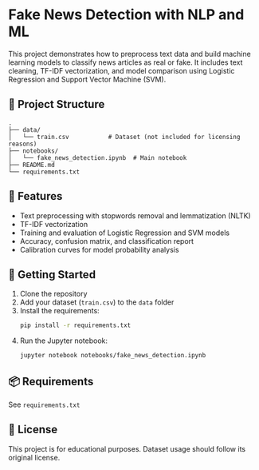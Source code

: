 # Fake News Detection with NLP and ML

This project demonstrates how to preprocess text data and build machine learning models to classify news articles as real or fake. It includes text cleaning, TF-IDF vectorization, and model comparison using Logistic Regression and Support Vector Machine (SVM).

## 📁 Project Structure

```
.
├── data/
│   └── train.csv           # Dataset (not included for licensing reasons)
├── notebooks/
│   └── fake_news_detection.ipynb  # Main notebook
├── README.md
└── requirements.txt
```

## 📌 Features

- Text preprocessing with stopwords removal and lemmatization (NLTK)
- TF-IDF vectorization
- Training and evaluation of Logistic Regression and SVM models
- Accuracy, confusion matrix, and classification report
- Calibration curves for model probability analysis

## 🚀 Getting Started

1. Clone the repository
2. Add your dataset (`train.csv`) to the `data` folder
3. Install the requirements:
   ```bash
   pip install -r requirements.txt
   ```
4. Run the Jupyter notebook:
   ```bash
   jupyter notebook notebooks/fake_news_detection.ipynb
   ```

## 📦 Requirements

See `requirements.txt`

## 📜 License

This project is for educational purposes. Dataset usage should follow its original license.